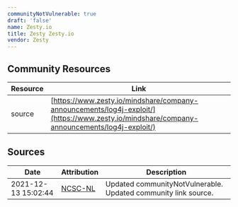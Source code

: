 ```yaml
---
communityNotVulnerable: true
draft: 'false'
name: Zesty.io
title: Zesty Zesty.io
vendor: Zesty
---
```



## Community Resources
| Resource | Link |
| --- | --- |
| source | [https://www.zesty.io/mindshare/company-announcements/log4j-exploit/](https://www.zesty.io/mindshare/company-announcements/log4j-exploit/) |


## Sources
| Date | Attribution | Description |
| --- | --- | --- |
| 2021-12-13 15:02:44 | [NCSC-NL](https://github.com/NCSC-NL/log4shell/blob/main/software/README.md) | Updated communityNotVulnerable. Updated community link source.  |
